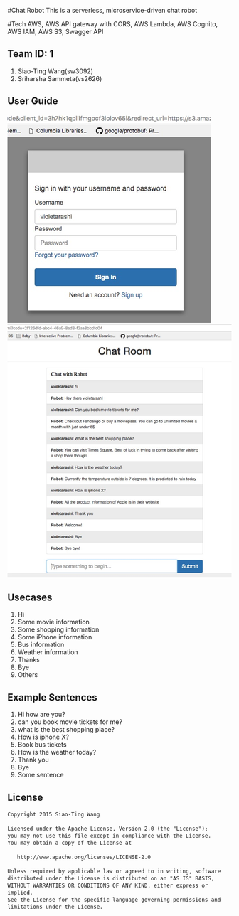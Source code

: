 #Chat Robot
This is a serverless, microservice-driven chat robot

#Tech
AWS, AWS API gateway with CORS, AWS Lambda, AWS Cognito, AWS IAM, AWS S3, Swagger API 

## Team ID: 1
1. Siao-Ting Wang(sw3092)
2. Sriharsha Sammeta(vs2626)

## User Guide
![Login](login.jpg) 
![Chat](chat.jpg) 

## Usecases
1. Hi
2. Some movie information
3. Some shopping information
4. Some iPhone information
5. Bus information
6. Weather information
7. Thanks
8. Bye
9. Others

## Example Sentences
1. Hi how are you?
2. can you book movie tickets for me?
3. what is the best shopping place?
4. How is iphone X?
5. Book bus tickets
6. How is the weather today?
7. Thank you
8. Bye
9. Some sentence 


## License

    Copyright 2015 Siao-Ting Wang

    Licensed under the Apache License, Version 2.0 (the "License");
    you may not use this file except in compliance with the License.
    You may obtain a copy of the License at

       http://www.apache.org/licenses/LICENSE-2.0

    Unless required by applicable law or agreed to in writing, software
    distributed under the License is distributed on an "AS IS" BASIS,
    WITHOUT WARRANTIES OR CONDITIONS OF ANY KIND, either express or implied.
    See the License for the specific language governing permissions and
    limitations under the License.
